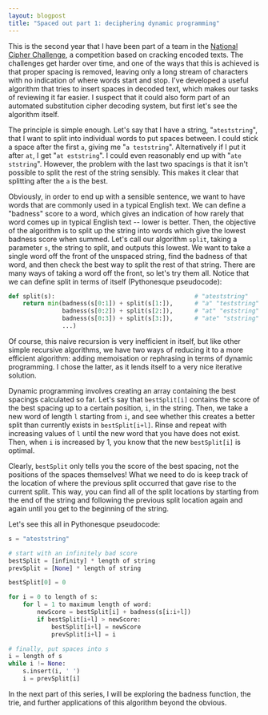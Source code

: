 ```yaml
---
layout: blogpost
title: "Spaced out part 1: deciphering dynamic programming"
---
```


This is the second year that I have been part of a team in the [National Cipher Challenge](http://www.cipher.maths.soton.ac.uk/), a competition based on cracking encoded texts. The challenges get harder over time, and one of the ways that this is achieved is that proper spacing is removed, leaving only a long stream of characters with no indication of where words start and stop. I've developed a useful algorithm that tries to insert spaces in decoded text, which makes our tasks of reviewing it far easier. I suspect that it could also form part of an automated substitution cipher decoding system, but first let's see the algorithm itself.

The principle is simple enough. Let's say that I have a string, "`ateststring`", that I want to split into individual words to put spaces between. I could stick a space after the first `a`, giving me "`a teststring`". Alternatively if I put it after `at`, I get "`at eststring`". I could even reasonably end up with "`ate ststring`". However, the problem with the last two spacings is that it isn't possible to split the rest of the string sensibly. This makes it clear that splitting after the `a` is the best.

Obviously, in order to end up with a sensible sentence, we want to have words that are commonly used in a typical English text. We can define a "badness" score to a word, which gives an indication of how rarely that word comes up in typical English text -- lower is better. Then, the objective of the algorithm is to split up the string into words which give the lowest badness score when summed. Let's call our algorithm `split`, taking a parameter `s`, the string to split, and outputs this lowest. We want to take a single word off the front of the unspaced string, find the badness of that word, and then check the best way to split the rest of that string. There are many ways of taking a word off the front, so let's try them all. Notice that we can define split in terms of itself (Pythonesque pseudocode):

```python
def split(s):                                       # "ateststring"
    return min(badness(s[0:1]) + split(s[1:]),      # "a" "teststring"
               badness(s[0:2]) + split(s[2:]),      # "at" "eststring"
               badness(s[0:3]) + split(s[3:]),      # "ate" "ststring"
               ...)
```

Of course, this naive recursion is very inefficient in itself, but like other simple recursive algorithms, we have two ways of reducing it to a more efficient algorithm: adding memoisation or rephrasing in terms of dynamic programming. I chose the latter, as it lends itself to a very nice iterative solution.

Dynamic programming involves creating an array containing the best spacings calculated so far. Let's say that `bestSplit[i]` contains the score of the best spacing up to a certain position, `i`, in the string. Then, we take a new word of length `l` starting from `i`, and see whether this creates a better split than currently exists in `bestSplit[i+l]`. Rinse and repeat with increasing values of `l` until the new word that you have does not exist. Then, when `i` is increased by 1, you know that the new `bestSplit[i]` is optimal.

Clearly, `bestSplit` only tells you the score of the best spacing, not the positions of the spaces themselves! What we need to do is keep track of the location of where the previous split occurred that gave rise to the current split. This way, you can find all of the split locations by starting from the end of the string and following the previous split location again and again until you get to the beginning of the string.

Let's see this all in Pythonesque pseudocode:

```python
s = "ateststring"

# start with an infinitely bad score
bestSplit = [infinity] * length of string
prevSplit = [None] * length of string

bestSplit[0] = 0

for i = 0 to length of s:
    for l = 1 to maximum length of word:
        newScore = bestSplit[i] + badness(s[i:i+l])
        if bestSplit[i+l] > newScore:
            bestSplit[i+l] = newScore
            prevSplit[i+l] = i

# finally, put spaces into s
i = length of s
while i != None:
    s.insert(i, ' ')
    i = prevSplit[i]
```

In the next part of this series, I will be exploring the badness function, the trie, and further applications of this algorithm beyond the obvious.
